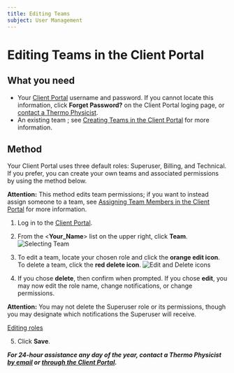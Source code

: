 ```yaml
---
title: Editing Teams
subject: User Management
---
```


# Editing Teams in the Client Portal

## What you need
* Your [Client Portal](https://www.thermo.io/login/) username and password. If you cannot locate this information, click **Forget Password?** on the Client Portal loging page, or [contact a Thermo Physicist](mailto:physicists@thermo.io).
* An existing team ; see [Creating Teams in the Client Portal](https://www.thermo.io/how-to/client-portal/creating-teams) for more information.

## Method
Your Client Portal uses three default roles: Superuser, Billing, and Technical. If you prefer, you can create your own teams and associated permissions by using the method below. 

**Attention:** This method edits team permissions; if you want to instead assign someone to a team, see [Assigning Team Members in the Client Portal](https://www.thermo.io/how-to/client-portal/assigning-teams) for more information.

1. Log in to the [Client Portal](https://www.thermo.io/login/).
2. From the <**Your_Name**> list on the upper right, click **Team**.
   ![Selecting Team](https://raw.githubusercontent.com/thermoio/docs/master/images/editing-teams/2017-11-14_18-03-15.png)

3. To edit a team, locate your chosen role and click the **orange edit icon**. To delete a team, click the **red delete icon**. 
   ![Edit and Delete icons](https://raw.githubusercontent.com/thermoio/docs/master/images/editing-teams/2017-11-14_18-15-59.png)

4. If you chose **delete**, then confirm when prompted. If you chose **edit**, you may now edit the role name, change notifications, or change permissions.

**Attention:** You may not delete the Superuser role or its permissions, though you may designate which notifications the Superuser will receive.

   [Editing roles](https://raw.githubusercontent.com/thermoio/docs/master/images/editing-teams/2017-11-14_18-19-15.png)
   
5. Click **Save**.
   

**_For 24-hour assistance any day of the year, contact a Thermo Physicist [by email](mailto:physicists@thermo.io) or [through the Client Portal](https://www.thermo.io/login/)._**
